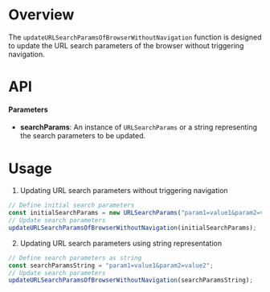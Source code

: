 # Overview

The `updateURLSearchParamsOfBrowserWithoutNavigation` function is designed to update the URL search parameters of the browser without triggering navigation.

# API

#### Parameters

- **searchParams**: An instance of `URLSearchParams` or a string representing the search parameters to be updated.

# Usage

1. Updating URL search parameters without triggering navigation

```javascript
// Define initial search parameters
const initialSearchParams = new URLSearchParams("param1=value1&param2=value2");
// Update search parameters
updateURLSearchParamsOfBrowserWithoutNavigation(initialSearchParams);
```

2. Updating URL search parameters using string representation

```javascript
// Define search parameters as string
const searchParamsString = "param1=value1&param2=value2";
// Update search parameters
updateURLSearchParamsOfBrowserWithoutNavigation(searchParamsString);
```
